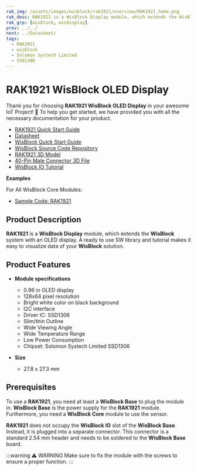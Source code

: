 ```yaml
---
rak_img: /assets/images/wisblock/rak1921/overview/RAK1921_home.png
rak_desc: RAK1921 is a WisBlock Display module, which extends the WisBlock system with an OLED display. A ready to use SW library and tutorial makes it easy to visualize data of your WisBlock solution.
rak_grp: [wisblock, wisdisplay]
prev: ../../
next: ../Datasheet/
tags:
  - RAK1921
  - wisblock
  - Solomon Systech Limited
  - SSD1306
---
```



# RAK1921 WisBlock OLED Display

Thank you for choosing **RAK1921 WisBlock OLED Display** in your awesome IoT Project! 🎉 To help you get started, we have provided you with all the necessary documentation for your product.

* [RAK1921 Quick Start Guide](../Quickstart)
* [Datasheet](../Datasheet/)
* <a href="../../Quickstart/" target="_blank">WisBlock Quick Start Guide</a>
* [WisBlock Source Code Repository](https://github.com/RAKWireless/WisBlock/)
* [RAK1921 3D Model](https://downloads.rakwireless.com/3D_File/WisBlock/3D_RAK1921.stp)
* [40-Pin Male Connector 3D File](https://downloads.rakwireless.com/3D_File/Accessory/WisConnector/M40S1003K6M.stp)
* [WisBlock IO Tutorial](/Knowledge-Hub/Learn/WisBlock-IO-Tutorial/)

**Examples**

For All WisBlock Core Modules:
* [Sample Code: RAK1921](https://github.com/RAKWireless/WisBlock/tree/master/examples/common/IO/RAK1921_OLED_SSD1306)

## Product Description

**RAK1921** is a **WisBlock Display** module, which extends the **WisBlock** system with an OLED display. A ready to use SW library and tutorial makes it easy to visualize data of your **WisBlock** solution.



## Product Features

* **Module specifications**
    * 0.96&nbsp;in OLED display
    * 128x64 pixel resolution
    * Bright white color on black background
    * I2C interface
    * Driver IC: SSD1306
    * Slim/thin Outline
    * Wide Viewing Angle
    * Wide Temperature Range
    * Low Power Consumption
    * Chipset: Solomon Systech Limited SSD1306

* **Size**
    * 27.8 x 27.3&nbsp;mm

## Prerequisites

To use a **RAK1921**, you need at least a **WisBlock Base** to plug the module in. **WisBlock Base** is the power supply for the **RAK1921** module. Furthermore, you need a **WisBlock Core** module to use the sensor.

**RAK1921** does not occupy the **WisBlock IO** slot of the **WisBlock Base**. Instead, it is plugged into a separate connector. This connector is a standard 2.54&nbsp;mm header and needs to be soldered to the **WisBlock Base** board.

<rk-img
  src="/assets/images/wisblock/rak1921/datasheet/interface.png"
  width="30%"
  caption="I2C pin header in the RAK5005-O"
/>

:::warning ⚠️ WARNING
Make sure to fix the module with the screws to ensure a proper function.
:::